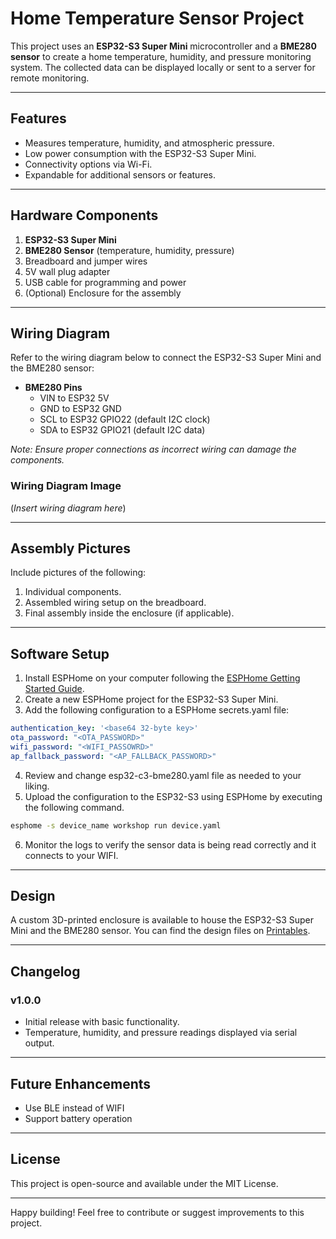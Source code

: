 
# Home Temperature Sensor Project

This project uses an **ESP32-S3 Super Mini** microcontroller and a **BME280 sensor** to create a home temperature, humidity, and pressure monitoring system. The collected data can be displayed locally or sent to a server for remote monitoring.

---

## Features
- Measures temperature, humidity, and atmospheric pressure.
- Low power consumption with the ESP32-S3 Super Mini.
- Connectivity options via Wi-Fi.
- Expandable for additional sensors or features.

---

## Hardware Components

1. **ESP32-S3 Super Mini**
2. **BME280 Sensor** (temperature, humidity, pressure)
3. Breadboard and jumper wires
4. 5V wall plug adapter
5. USB cable for programming and power
6. (Optional) Enclosure for the assembly

---

## Wiring Diagram

Refer to the wiring diagram below to connect the ESP32-S3 Super Mini and the BME280 sensor:

- **BME280 Pins**
  - VIN to ESP32 5V
  - GND to ESP32 GND
  - SCL to ESP32 GPIO22 (default I2C clock)
  - SDA to ESP32 GPIO21 (default I2C data)

*Note: Ensure proper connections as incorrect wiring can damage the components.*

### Wiring Diagram Image
(*Insert wiring diagram here*)

---

## Assembly Pictures

Include pictures of the following:
1. Individual components.
2. Assembled wiring setup on the breadboard.
3. Final assembly inside the enclosure (if applicable).

---

## Software Setup

1. Install ESPHome on your computer following the [ESPHome Getting Started Guide](https://esphome.io/guides/getting_started.html).
2. Create a new ESPHome project for the ESP32-S3 Super Mini.
3. Add the following configuration to a ESPHome secrets.yaml file:

```yaml
authentication_key: '<base64 32-byte key>'
ota_password: "<OTA_PASSWORD>"
wifi_password: "<WIFI_PASSOWRD>"
ap_fallback_password: "<AP_FALLBACK_PASSWORD>"
```

4. Review and change esp32-c3-bme280.yaml file as needed to your liking.
5. Upload the configuration to the ESP32-S3 using ESPHome by executing the following command.
```bash
esphome -s device_name workshop run device.yaml
```
6. Monitor the logs to verify the sensor data is being read correctly and it connects to your WIFI.

---

## Design

A custom 3D-printed enclosure is available to house the ESP32-S3 Super Mini and the BME280 sensor. You can find the design files on [Printables](https://www.printables.com/model/1124472-esp32-c3-temperature-sensor-enclosure).

---

## Changelog

### v1.0.0
- Initial release with basic functionality.
- Temperature, humidity, and pressure readings displayed via serial output.

---

## Future Enhancements
- Use BLE instead of WIFI
- Support battery operation

---

## License
This project is open-source and available under the MIT License.

---

Happy building! Feel free to contribute or suggest improvements to this project.
